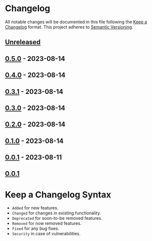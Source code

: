 # Changelog

All notable changes will be documented in this file following the [Keep a Changelog](https://keepachangelog.com/en/1.0.0/) 
format. This project adheres to [Semantic Versioning](https://semver.org/spec/v2.0.0.html).

## [Unreleased]

## [0.5.0] - 2023-08-14

## [0.4.0] - 2023-08-14

## [0.3.1] - 2023-08-14

## [0.3.0] - 2023-08-14

## [0.2.0] - 2023-08-14

## [0.1.0] - 2023-08-14

## [0.0.1] - 2023-08-11

## [0.0.1]

# Keep a Changelog Syntax

-   `Added` for new features.
-   `Changed` for changes in existing functionality.
-   `Deprecated` for soon-to-be removed features.
-   `Removed` for now removed features.
-   `Fixed` for any bug fixes. 
-   `Security` in case of vulnerabilities.

[Unreleased]: https://github.com/glhd/special/compare/0.5.0...HEAD

[0.5.0]: https://github.com/glhd/special/compare/0.4.0...0.5.0

[0.4.0]: https://github.com/glhd/special/compare/0.3.1...0.4.0

[0.3.1]: https://github.com/glhd/special/compare/0.3.0...0.3.1

[0.3.0]: https://github.com/glhd/special/compare/0.2.0...0.3.0

[0.2.0]: https://github.com/glhd/special/compare/0.1.0...0.2.0

[0.1.0]: https://github.com/glhd/special/compare/0.0.1...0.1.0

[0.0.1]: https://github.com/glhd/special/compare/0.0.1...0.0.1

[0.0.1]: https://github.com/glhd/special/compare/0.0.1...0.0.1
